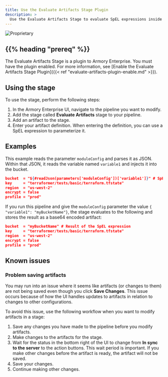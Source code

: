 ```yaml
---
title: Use the Evaluate Artifacts Stage Plugin
description: >
  Use the Evaluate Artifacts Stage to evaluate SpEL expressions inside of Spinnaker™ artifacts.
---
```


![Proprietary](/images/proprietary.svg)

## {{% heading "prereq" %}}

The Evaluate Artifacts Stage is a plugin to Armory Enterprise. You must have the plugin enabled. For more information, see [Enable the Evaluate Artifacts Stage Plugin]({{< ref "evaluate-artifacts-plugin-enable.md" >}}).

## Using the stage

To use the stage, perform the following steps:

1. In the Armory Enterprise UI, navigate to the pipeline you want to modify.
2. Add the stage called **Evaluate Artifacts** stage to your pipeline.
3. Add an artifact to the stage.
4. Enter your artifact definition. When entering the definition, you can use a SpEL expression to parameterize it. 

## Examples

This example reads the parameter `moduleConfig` and parses it as JSON. Within that JSON, it reads the variable named `variable1` and injects it into the bucket.

```json
bucket  = "${#readJson(parameters['moduleConfig'])['variable1']}" # SpEL expression that gets evaluated
key     = "terraformer/tests/basic/terraform.tfstate"
region  = "us-west-2"
encrypt = false
profile = "prod"
```

If you run this pipeline and give the `moduleConfig` parameter the value `{ "variable1": "myBucketName"}`,
the stage evaluates to the following and stores the result as a base64 encoded artifact:

```json
bucket  = "myBucketName" # Result of the SpEL expression
key     = "terraformer/tests/basic/terraform.tfstate"
region  = "us-west-2"
encrypt = false
profile = "prod"
```



## Known issues

### Problem saving artifacts

You may run into an issue where it seems like artifacts (or changes to them) are not being saved even though you click **Save Changes**. This issue occurs because of how the UI handles updates to artifacts in relation to changes to other configurations.

To avoid this issue, use the following workflow when you want to modify artifacts in a stage:

1. Save any changes you have made to the pipeline before you modify artifacts.
2. Make changes to the artifacts for the stage.
3. Wait for the status in the bottom right of the UI to change from **In sync to the server** to the action buttons.
   This wait period is important. If you make other changes before the artifact is ready, the artifact will not be saved.
4. Save your changes.
5. Continue making other changes.